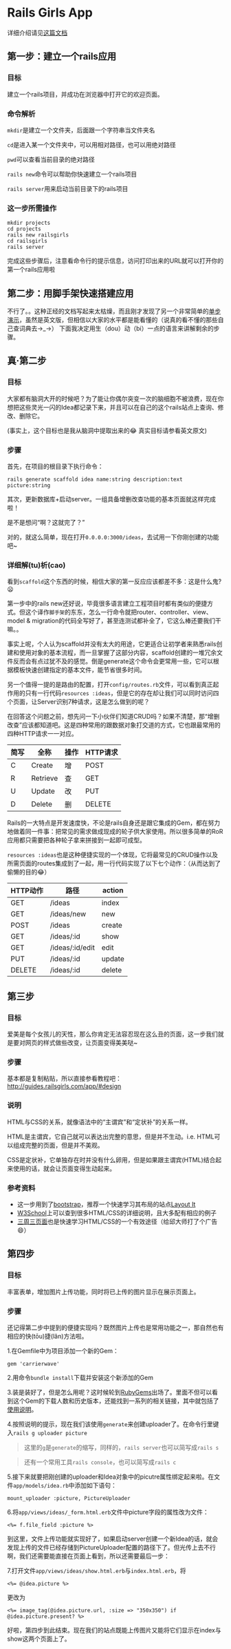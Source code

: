 # Rails Girls App
详细介绍请见[这篇文档](http://guides.railsgirls.com/app/)

## 第一步：建立一个rails应用
### 目标
建立一个rails项目，并成功在浏览器中打开它的欢迎页面。

### 命令解析
`mkdir`是建立一个文件夹，后面跟一个字符串当文件夹名

`cd`是进入某一个文件夹中，可以用相对路径，也可以用绝对路径

`pwd`可以查看当前目录的绝对路径

`rails new`命令可以帮助你快速建立一个rails项目

`rails server`用来启动当前目录下的rails项目

### 这一步所需操作
```
mkdir projects
cd projects
rails new railsgirls
cd railsgirls
rails server
```
完成这些步骤后，注意看命令行的提示信息，访问打印出来的URL就可以打开你的第一个rails应用啦

## 第二步：用脚手架快速搭建应用
不行了。。这种正经的文档写起来太枯燥，而且刚才发现了另一个非常简单的[单步演示](https://github.com/lbain/railsgirls)，虽然是英文版，但相信以大家的水平都是能看懂的（说真的看不懂的那些自己查词典去→_→）
下面我决定用生（dou）动（bi）一点的语言来讲解剩余的步骤。
## 真·第二步
### 目标
大家都有脑洞大开的时候吧？为了能让你偶尔突变一次的脑细胞不被浪费，现在你想把这些灵光一闪的Idea都记录下来，并且可以在自己的这个rails站点上查询、修改、删除它。

(事实上，这个目标也是我从脑洞中提取出来的:joy: 真实目标请参看英文原文)

### 步骤

首先，在项目的根目录下执行命令：

```
rails generate scaffold idea name:string description:text picture:string
```
其次，更新数据库+启动server。一组具备增删改查功能的基本页面就这样完成啦！

是不是想问“啊？这就完了？”

对的，就这么简单，现在打开`0.0.0.0:3000/ideas`，去试用一下你刚创建的功能吧~

### 详细解(tu)析(cao)
看到`scaffold`这个东西的时候，相信大家的第一反应应该都差不多：这是什么鬼?:frowning:

第一步中的rails new还好说，毕竟很多语言建立工程项目时都有类似的便捷方式。但这个译作`脚手架`的东东，怎么一行命令就把router、controller、view、model & migration的代码全写好了，甚至连测试都补全了，它这么棒还要我们干嘛。。

事实上呢，个人认为scaffold并没有太大的用途，它更适合让初学者来熟悉rails创建和使用对象的基本流程，而一旦掌握了这部分内容，scaffold创建的一堆冗余文件反而会有点过犹不及的感觉。倒是generate这个命令会更常用一些，它可以根据模板快速创建指定的基本文件，能节省很多时间。

另一个值得一提的是路由的配置，打开`config/routes.rb`文件，可以看到真正起作用的只有一行代码`resources :ideas`，但是它的存在却让我们可以同时访问四个页面，让Server识别7种请求，这是怎么做到的呢？

在回答这个问题之前，想先问一下小伙伴们知道CRUD吗？如果不清楚，那“增删改查”应该都知道吧。这是四种常用的跟数据对象打交道的方式，它也跟最常用的四种HTTP请求一一对应。

| 简写 | 全称 | 操作 | HTTP请求 |
| ------- | ------- | ------- | ------- |
| C | Create | 增 | POST |
| R | Retrieve | 查 | GET |
| U | Update | 改 | PUT |
| D | Delete | 删 | DELETE |

Rails的一大特点是开发速度快，不论是rails自身还是跟它集成的Gem，都在努力地做着同一件事：把常见的需求做成现成的轮子供大家使用。所以很多简单的RoR应用都只需要把各种轮子拿来拼接到一起即可成型。

`resources :ideas`也是这种便捷实现的一个体现，它将最常见的CRUD操作以及所需页面的routes集成到了一起，用一行代码实现了以下七个动作：（从而达到了偷懒的目的:joy:）

| HTTP动作 | 路径 | action |
| ------- | ------- | ------- |
| GET | /ideas  | index |
| GET | /ideas/new | new |
| POST | /ideas | create | 
| GET | /ideas/:id | show |
| GET | /ideas/:id/edit | edit |
| PUT | /ideas/:id | update |
| DELETE | /ideas/:id | delete |

## 第三步
### 目标
爱美是每个女孩儿的天性，那么你肯定无法容忍现在这么丑的页面，这一步我们就是要对网页的样式做些改变，让页面变得美美哒~

### 步骤
基本都是复制粘贴，所以直接参看教程吧：<http://guides.railsgirls.com/app/#design>

### 说明
HTML与CSS的关系，就像语法中的“主谓宾”和“定状补”的关系一样。

HTML是主谓宾，它自己就可以表达出完整的意思，但是并不生动。i.e. HTML可以组成完整的页面，但是并不美观。

CSS是定状补，它单独存在时并没有什么卵用，但是如果跟主谓宾(HTML)结合起来使用的话，就会让页面变得生动起来。

### 参考资料
* 这一步用到了[bootstrap](http://www.bootcss.com/)，推荐一个快速学习其布局的站点[Layout It](http://www.layoutit.com/)
* [W3School](http://www.w3school.com.cn/html/html_intro.asp)上可以查到很多HTML/CSS的详细说明，且大多配有相应的例子
* [三周三页面](http://juntao.gitbooks.io/3-web-designs-in-3-weeks/)也是快速学习HTML/CSS的一个有效途径（给邱大师打了个广告:smile:）


## 第四步
### 目标
丰富表单，增加图片上传功能，同时将已上传的图片显示在展示页面上。

### 步骤
还记得第二步中提到的便捷实现吗？既然图片上传也是常用功能之一，那自然也有相应的快(tōu)捷(lǎn)方法啦。

1.在Gemfile中为项目添加一个新的Gem：

```
gem 'carrierwave'
```
2.用命令`bundle install`下载并安装这个新添加的Gem

3.装是装好了，但是怎么用呢？这时候轮到[RubyGems](https://rubygems.org/gems/carrierwave)出场了。里面不但可以看到这个Gem的下载人数和历史版本，还能找到一系列的相关链接，其中就包括了[使用说明](http://www.rubydoc.info/gems/carrierwave/0.10.0)。

4.按照说明的提示，现在我们该使用`generate`来创建uploader了。在命令行里键入`rails g uploader picture`

> 这里的`g`是`generate`的缩写，同样的，`rails server`也可以简写成`rails s`

> 还有一个常用工具`rails console`，也可以简写成`rails c`

5.接下来就要把刚创建的uploader和Idea对象中的picutre属性绑定起来啦。在文件`app/models/idea.rb`中添加如下语句：

```
mount_uploader :picture, PictureUploader
```

6.将`app/views/ideas/_form.html.erb`文件中picture字段的属性改为文件：

```
<%= f.file_field :picture %>
```
到这里，文件上传功能就实现好了，如果启动server创建一个新Idea的话，就会发现上传的文件已经存储到PictureUploader配置的路径下了。但光传上去不行啊，我们还需要能直接在页面上看到，所以还需要最后一步：

7.打开文件`app/views/ideas/show.html.erb`与`index.html.erb`，将

```
<%= @idea.picture %>
```
更改为

```
<%= image_tag(@idea.picture.url, :size => "350x350") if @idea.picture.present? %>
```

好啦，第四步到此结束。现在我们的站点既能上传图片又能将它们显示在index与show这两个页面上了。
